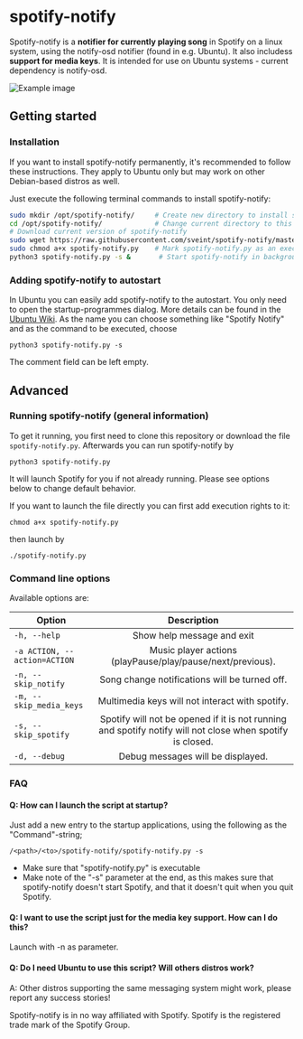 spotify-notify
==============

Spotify-notify is a __notifier for currently playing song__ in Spotify on a linux system, using the notify-osd notifier (found in e.g. Ubuntu). It also includess __support for media keys__. It is intended for use on Ubuntu systems - current dependency is notify-osd.

![Example image](https://dl.dropbox.com/u/100344/spotifynotify2.png)


Getting started
---------------
### Installation

If you want to install spotify-notify permanently, it's recommended to follow these instructions. They apply to Ubuntu only but may work on other Debian-based distros as well.

Just execute the following terminal commands to install spotify-notify:
```bash
sudo mkdir /opt/spotify-notify/     # Create new directory to install spotify-notify
cd /opt/spotify-notify/             # Change current directory to this folder
# Download current version of spotify-notify
sudo wget https://raw.githubusercontent.com/sveint/spotify-notify/master/spotify-notify.py
sudo chmod a+x spotify-notify.py    # Mark spotify-notify.py as an executable
python3 spotify-notify.py -s &       # Start spotify-notify in background
```

### Adding spotify-notify to autostart
In Ubuntu you can easily add spotify-notify to the autostart. You only need to open the startup-programmes dialog. More details can be found in the [Ubuntu Wiki](https://help.ubuntu.com/community/AddingProgramToSessionStartup#Startup_Programs). As the name you can choose something like "Spotify Notify" and as the command to be executed, choose

`python3 spotify-notify.py -s`

The comment field can be left empty.

Advanced
--------
### Running spotify-notify (general information)
To get it running, you first need to clone this repository or download the file `spotify-notify.py`. Afterwards you can run spotify-notify by

`python3 spotify-notify.py`

It will launch Spotify for you if not already running. Please see options below to change default behavior.

If you want to launch the file directly you can first add execution rights to it:

`chmod a+x spotify-notify.py`

then launch by

`./spotify-notify.py`

### Command line options

Available options are:

| Option                        | Description                                                |
| ------------------------------|:----------------------------------------------------------:|
| `-h, --help`                  | Show help message and exit                                 |
| `-a ACTION, --action=ACTION`  | Music player actions (playPause/play/pause/next/previous). |
| `-n, --skip_notify`           | Song change notifications will be turned off.              |
| `-m, --skip_media_keys`       | Multimedia keys will not interact with spotify.            |
| `-s, --skip_spotify`          | Spotify will not be opened if it is not running and spotify notify will not close when spotify is closed. |
| `-d, --debug`                 | Debug messages will be displayed.                          |



### FAQ


#### Q: How can I launch the script at startup?

Just add a new entry to the startup applications, using the following as the "Command"-string;

`/<path>/<to>/spotify-notify/spotify-notify.py -s`

- Make sure that "spotify-notify.py" is executable
- Make note of the "-s" parameter at the end, as this makes sure that spotify-notify doesn't start Spotify, and that it doesn't quit when you quit Spotify.


#### Q: I want to use the script just for the media key support. How can I do this?

Launch with -n as parameter.


#### Q: Do I need Ubuntu to use this script? Will others distros work?

A: Other distros supporting the same messaging system might work, please report any success stories!


Spotify-notify is in no way affiliated with Spotify. Spotify is the registered trade mark of the Spotify Group.
